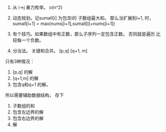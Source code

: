 
1. 从 i->j 暴力枚举。 o(n^2)

2. 动态规划。记sumall[i]  为包含i的 子数组最大和。
那么当扩展到i+1, 时，sumall[i+1] = max(nums[i+1],sumall[i]+nums[i+1])
   
3. 有个技巧。如果数组中有正数，那么子序列一定包含正数。
否则就是遍历 比较每一个负数。
   
   
4. 分治法。
关键和合并。
   [p,q] [q+1, m]
   
只有3种情况：
1. [p,q] 的解
2. [q+1,m] 的解
3. 包含q和q+1 的解。

所以需要辅助数据结构，
存下
1. 子数组的和
2. 包含左边界的解
3. 包含右边界的解
4. 解